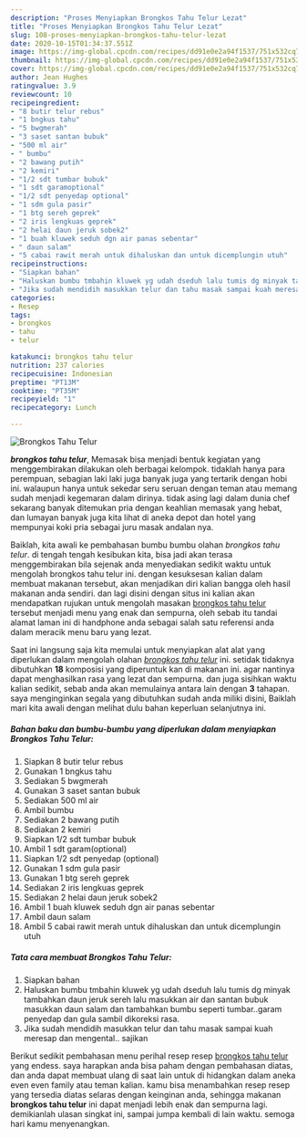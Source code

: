 ```yaml
---
description: "Proses Menyiapkan Brongkos Tahu Telur Lezat"
title: "Proses Menyiapkan Brongkos Tahu Telur Lezat"
slug: 108-proses-menyiapkan-brongkos-tahu-telur-lezat
date: 2020-10-15T01:34:37.551Z
image: https://img-global.cpcdn.com/recipes/dd91e0e2a94f1537/751x532cq70/brongkos-tahu-telur-foto-resep-utama.jpg
thumbnail: https://img-global.cpcdn.com/recipes/dd91e0e2a94f1537/751x532cq70/brongkos-tahu-telur-foto-resep-utama.jpg
cover: https://img-global.cpcdn.com/recipes/dd91e0e2a94f1537/751x532cq70/brongkos-tahu-telur-foto-resep-utama.jpg
author: Jean Hughes
ratingvalue: 3.9
reviewcount: 10
recipeingredient:
- "8 butir telur rebus"
- "1 bngkus tahu"
- "5 bwgmerah"
- "3 saset santan bubuk"
- "500 ml air"
- " bumbu"
- "2 bawang putih"
- "2 kemiri"
- "1/2 sdt tumbar bubuk"
- "1 sdt garamoptional"
- "1/2 sdt penyedap optional"
- "1 sdm gula pasir"
- "1 btg sereh geprek"
- "2 iris lengkuas geprek"
- "2 helai daun jeruk sobek2"
- "1 buah kluwek seduh dgn air panas sebentar"
- " daun salam"
- "5 cabai rawit merah untuk dihaluskan dan untuk dicemplungin utuh"
recipeinstructions:
- "Siapkan bahan"
- "Haluskan bumbu tmbahin kluwek yg udah dseduh lalu tumis dg minyak tambahkan daun jeruk sereh lalu masukkan air dan santan bubuk masukkan daun salam dan tambahkan bumbu seperti tumbar..garam penyedap dan gula sambil dikoreksi rasa."
- "Jika sudah mendidih masukkan telur dan tahu masak sampai kuah meresap dan mengental.. sajikan"
categories:
- Resep
tags:
- brongkos
- tahu
- telur

katakunci: brongkos tahu telur 
nutrition: 237 calories
recipecuisine: Indonesian
preptime: "PT13M"
cooktime: "PT35M"
recipeyield: "1"
recipecategory: Lunch

---
```



![Brongkos Tahu Telur](https://img-global.cpcdn.com/recipes/dd91e0e2a94f1537/751x532cq70/brongkos-tahu-telur-foto-resep-utama.jpg)

<b><i>brongkos tahu telur</i></b>, Memasak bisa menjadi bentuk kegiatan yang menggembirakan dilakukan oleh berbagai kelompok. tidaklah hanya para perempuan, sebagian laki laki juga banyak juga yang tertarik dengan hobi ini. walaupun hanya untuk sekedar seru seruan dengan teman atau memang sudah menjadi kegemaran dalam dirinya. tidak asing lagi dalam dunia chef sekarang banyak ditemukan pria dengan keahlian memasak yang hebat, dan lumayan banyak juga kita lihat di aneka depot dan hotel yang mempunyai koki pria sebagai juru masak andalan nya.

Baiklah, kita awali ke pembahasan bumbu bumbu olahan <i>brongkos tahu telur</i>. di tengah tengah kesibukan kita, bisa jadi akan terasa menggembirakan bila sejenak anda menyediakan sedikit waktu untuk mengolah brongkos tahu telur ini. dengan kesuksesan kalian dalam membuat makanan tersebut, akan menjadikan diri kalian bangga oleh hasil makanan anda sendiri. dan lagi disini dengan situs ini kalian akan mendapatkan rujukan untuk mengolah masakan <u>brongkos tahu telur</u> tersebut menjadi menu yang enak dan sempurna, oleh sebab itu tandai alamat laman ini di handphone anda sebagai salah satu referensi anda dalam meracik menu baru yang lezat.




Saat ini langsung saja kita memulai untuk menyiapkan alat alat yang diperlukan dalam mengolah olahan <u><i>brongkos tahu telur</i></u> ini. setidak tidaknya dibutuhkan <b>18</b> komposisi yang diperuntuk kan di makanan ini. agar nantinya dapat menghasilkan rasa yang lezat dan sempurna. dan juga sisihkan waktu kalian sedikit, sebab anda akan memulainya antara lain dengan <b>3</b> tahapan. saya menginginkan segala yang dibutuhkan sudah anda miliki disini, Baiklah mari kita awali dengan melihat dulu bahan keperluan selanjutnya ini.

<!--inarticleads1-->

##### Bahan baku dan bumbu-bumbu yang diperlukan dalam menyiapkan Brongkos Tahu Telur:

1. Siapkan 8 butir telur rebus
1. Gunakan 1 bngkus tahu
1. Sediakan 5 bwgmerah
1. Gunakan 3 saset santan bubuk
1. Sediakan 500 ml air
1. Ambil  bumbu
1. Sediakan 2 bawang putih
1. Sediakan 2 kemiri
1. Siapkan 1/2 sdt tumbar bubuk
1. Ambil 1 sdt garam(optional)
1. Siapkan 1/2 sdt penyedap (optional)
1. Gunakan 1 sdm gula pasir
1. Gunakan 1 btg sereh geprek
1. Sediakan 2 iris lengkuas geprek
1. Sediakan 2 helai daun jeruk sobek2
1. Ambil 1 buah kluwek seduh dgn air panas sebentar
1. Ambil  daun salam
1. Ambil 5 cabai rawit merah untuk dihaluskan dan untuk dicemplungin utuh




<!--inarticleads2-->

##### Tata cara membuat Brongkos Tahu Telur:

1. Siapkan bahan
1. Haluskan bumbu tmbahin kluwek yg udah dseduh lalu tumis dg minyak tambahkan daun jeruk sereh lalu masukkan air dan santan bubuk masukkan daun salam dan tambahkan bumbu seperti tumbar..garam penyedap dan gula sambil dikoreksi rasa.
1. Jika sudah mendidih masukkan telur dan tahu masak sampai kuah meresap dan mengental.. sajikan




Berikut sedikit pembahasan menu perihal resep resep <u>brongkos tahu telur</u> yang endess. saya harapkan anda bisa paham dengan pembahasan diatas, dan anda dapat membuat ulang di saat lain untuk di hidangkan dalam aneka even even family atau teman kalian. kamu bisa menambahkan resep resep yang tersedia diatas selaras dengan keinginan anda, sehingga makanan <b>brongkos tahu telur</b> ini dapat menjadi lebih enak dan sempurna lagi. demikianlah ulasan singkat ini, sampai jumpa kembali di lain waktu. semoga hari kamu menyenangkan.
